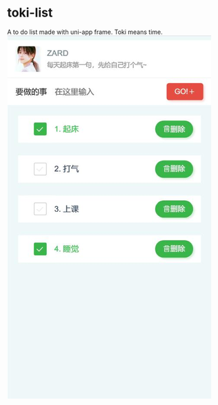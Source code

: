 # toki-list
A to do list made with uni-app frame. Toki means time.
![image](https://github.com/laoyeche1998/toki-list/blob/master/images/1.jpg)
